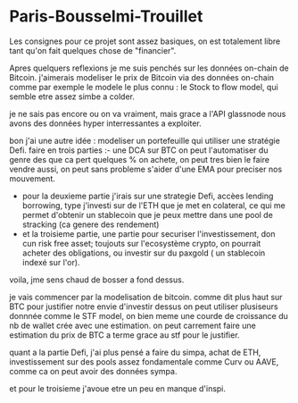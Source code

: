 # Paris-Bousselmi-Trouillet

Les consignes pour ce projet sont assez basiques, on est totalement libre tant qu'on fait quelques chose de "financier". 

Apres quelquers reflexions je me suis penchés sur les données on-chain de Bitcoin. 
j'aimerais modeliser le prix de Bitcoin via des données on-chain comme par exemple le modele le plus connu : le Stock to flow model, qui semble etre assez simbe a colder. 

je ne sais pas encore ou on va vraiment, mais grace a l'API glassnode nous avons des données hyper interressantes a exploiter. 


bon j'ai une autre idée : modeliser un portefeuille qui utiliser une stratégie Defi. 
faire en trois parties :-  une DCA sur BTC on peut l'automatiser du genre des que ca pert quelques % on achete, on peut tres bien le faire vendre aussi, on peut sans probleme s'aider d'une EMA pour preciser nos mouvement. 
- pour la deuxieme partie j'irais sur une strategie Defi, accèes lending borrowing, type j'investi sur de l'ETH que je met en colateral, ce qui me permet d'obtenir un stablecoin que je peux mettre dans une pool de stracking (ca genere des rendement) 
- et la troisieme partie, une partie pour securiser l'investissement, don cun risk free asset; toujouts sur l'ecosystème crypto, on pourrait acheter des obligations, ou investir sur du paxgold ( un stablecoin indexé sur l'or). 


voila, jme sens chaud de bosser a fond dessus. 



je vais commencer par la modelisation de bitcoin. 
comme dit plus haut sur BTC pour justifier notre envie d'investir dessus on peut utiliser plusiseurs donnnée comme le STF model, on bien meme une courde de croissance du nb de wallet crée avec une estimation. 
on peut carrement faire une estimation du prix de BTC a terme grace au stf pour le justifier. 


quant a la partie Defi, j'ai plus pensé a faire du simpa, achat de ETH, investissement sur des pools assez fondamentale comme Curv ou AAVE, comme ca on peut avoir des données sympa. 


et pour le troisieme j'avoue etre un peu en manque d'inspi. 
